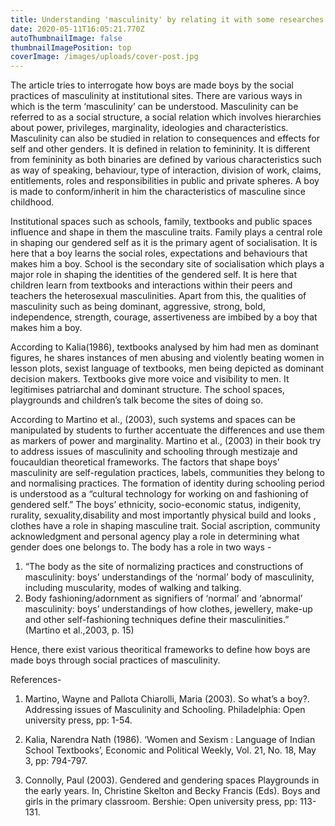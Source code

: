 ```yaml
---
title: Understanding 'masculinity' by relating it with some researches
date: 2020-05-11T16:05:21.770Z
autoThumbnailImage: false
thumbnailImagePosition: top
coverImage: /images/uploads/cover-post.jpg
---
```

The article tries to interrogate how boys are made boys by the social practices of masculinity at institutional sites. There are various ways in which is the term ‘masculinity’ can be understood. Masculinity can be referred to as a social structure, a social relation which involves hierarchies about power, privileges, marginality, ideologies and characteristics. Masculinity can also be studied in relation to consequences and effects for self and other genders. It is defined in relation to femininity. It is different from femininity as both binaries are defined by various characteristics such as way of speaking, behaviour, type of interaction,  division of work, claims, entitlements, roles and responsibilities in public and private spheres.  A boy is made to conform/inherit in him the characteristics of masculine since childhood. 

Institutional spaces such as schools, family, textbooks and public spaces influence and shape in them the masculine traits. Family plays a central role in shaping our gendered self as it is the primary agent of socialisation. It is here that a boy learns the social roles, expectations and behaviours that makes him a boy. School is the secondary site of socialisation which plays a major role in shaping the identities of the gendered self. It is here that children learn from textbooks and interactions within their peers and teachers the heterosexual masculinities. Apart from this, the qualities of masculinity such as being dominant, aggressive, strong, bold, independence, strength, courage, assertiveness are imbibed by a boy that makes him a boy. 

According to Kalia(1986), textbooks analysed by him had men as dominant figures, he shares instances of men abusing and violently beating women in lesson plots, sexist language of textbooks, men being depicted as dominant decision makers. Textbooks give more voice and visibility to men. It legitimises patriarchal and dominant structure. The school spaces, playgrounds and children’s talk become the sites of doing so. 

 According to Martino et al., (2003), such systems and spaces can be manipulated by students to further accentuate the differences and use them as markers of power and marginality.  Martino et al., (2003) in their book try to address issues of masculinity and schooling through mestizaje and foucauldian theoretical frameworks. The factors that shape boys’ masculinity are self-regulation practices, labels, communities they belong to and normalising practices.  The formation of identity during schooling period is understood as a “cultural technology for working on and fashioning of gendered self.” The boys’ ethnicity, socio-economic status, indigenity, rurality, sexuality,disability and most importantly physical build and looks , clothes have a role in shaping masculine trait.
Social ascription, community acknowledgment and personal agency play a role in determining what gender does one belongs to. The body has a role in two ways - 

1. “The body as the site of normalizing practices and constructions of masculinity: boys’ understandings of the ‘normal’ body of masculinity, including muscularity, modes of walking and talking.
2.  Body fashioning/adornment as signifiers of ‘normal’ and ‘abnormal’ masculinity: boys’ understandings of how clothes, jewellery, make-up and other self-fashioning techniques define their masculinities.” (Martino et al.,2003, p. 15) 

   Hence, there exist various theoritical frameworks to define how boys are made boys through social practices of masculinity. 

   References- 

   1. Martino, Wayne and Pallota Chiarolli, Maria (2003). So what’s  a boy?. Addressing issues of Masculinity and Schooling. Philadelphia: Open university press, pp: 1-54.

   2. Kalia, Narendra Nath (1986). ‘Women and Sexism : Language of Indian School Textbooks’, Economic and Political Weekly, Vol. 21, No. 18, May 3, pp: 794-797.

   3. Connolly, Paul (2003). Gendered and gendering spaces Playgrounds in the early years. In, Christine Skelton and Becky Francis (Eds). Boys and girls in the primary classroom. Bershie: Open university press, pp: 113-131.